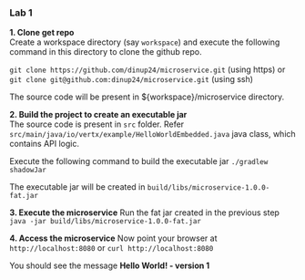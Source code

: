 ### Lab 1

**1. Clone get repo**  
Create a workspace directory (say `workspace`) and execute the following command in this directory to clone the github repo.

`git clone https://github.com/dinup24/microservice.git` (using https)
or
`git clone git@github.com:dinup24/microservice.git` (using ssh)

The source code will be present in ${workspace}/microservice directory.

**2. Build the project to create an executable jar**  
The source code is present in `src` folder. Refer `src/main/java/io/vertx/example/HelloWorldEmbedded.java` java class, which contains API logic.  

Execute the following command to build the executable jar
`./gradlew shadowJar`

The executable jar will be created in `build/libs/microservice-1.0.0-fat.jar`  

**3. Execute the microservice** 
Run the fat jar created in the previous step
`java -jar build/libs/microservice-1.0.0-fat.jar`

**4. Access the microservice** 
Now point your browser at `http://localhost:8080`
or
`curl http://localhost:8080`

You should see the message **Hello World! - version 1**
